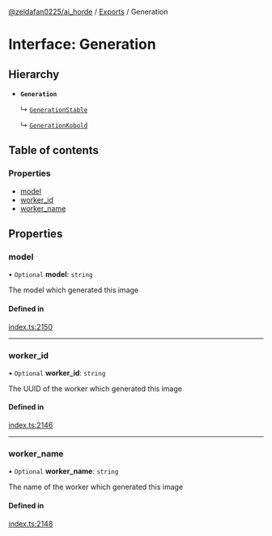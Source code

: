 [@zeldafan0225/ai_horde](../README.md) / [Exports](../modules.md) / Generation

# Interface: Generation

## Hierarchy

- **`Generation`**

  ↳ [`GenerationStable`](GenerationStable.md)

  ↳ [`GenerationKobold`](GenerationKobold.md)

## Table of contents

### Properties

- [model](Generation.md#model)
- [worker\_id](Generation.md#worker_id)
- [worker\_name](Generation.md#worker_name)

## Properties

### model

• `Optional` **model**: `string`

The model which generated this image

#### Defined in

[index.ts:2150](https://github.com/ZeldaFan0225/ai_horde/blob/ca96654/index.ts#L2150)

___

### worker\_id

• `Optional` **worker\_id**: `string`

The UUID of the worker which generated this image

#### Defined in

[index.ts:2146](https://github.com/ZeldaFan0225/ai_horde/blob/ca96654/index.ts#L2146)

___

### worker\_name

• `Optional` **worker\_name**: `string`

The name of the worker which generated this image

#### Defined in

[index.ts:2148](https://github.com/ZeldaFan0225/ai_horde/blob/ca96654/index.ts#L2148)
